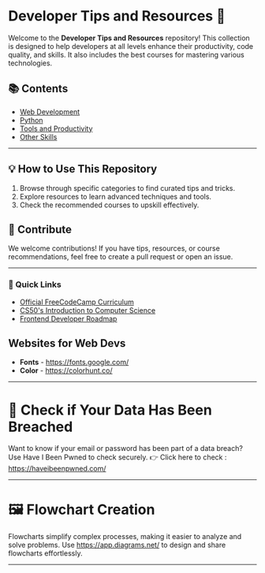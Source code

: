 # Developer Tips and Resources 🚀

Welcome to the **Developer Tips and Resources** repository! This collection is designed to help developers at all levels enhance their productivity, code quality, and skills. It also includes the best courses for mastering various technologies.


## 📚 Contents
- [Web Development](./web-development/)
- [Python](./python)
- [Tools and Productivity](./tools-and-productivity/)
- [Other Skills](./other-skills/)

---

## 💡 How to Use This Repository
1. Browse through specific categories to find curated tips and tricks.  
2. Explore resources to learn advanced techniques and tools.  
3. Check the recommended courses to upskill effectively.  

## 🤝 Contribute
We welcome contributions! If you have tips, resources, or course recommendations, feel free to create a pull request or open an issue.

---

### 🔗 Quick Links
- [Official FreeCodeCamp Curriculum](https://www.freecodecamp.org/)
- [CS50's Introduction to Computer Science](https://cs50.harvard.edu/x/)
- [Frontend Developer Roadmap](https://roadmap.sh/frontend)


## Websites for Web Devs
- **Fonts** - https://fonts.google.com/
- **Color** - https://colorhunt.co/

---
# 🔗 Check if Your Data Has Been Breached
Want to know if your email or password has been part of a data breach? Use Have I Been Pwned to check securely.
👉 Click here to check : https://haveibeenpwned.com/

---
# 🖼️ Flowchart Creation
Flowcharts simplify complex processes, making it easier to analyze and solve problems. 
Use https://app.diagrams.net/ to design and share flowcharts effortlessly.

---
